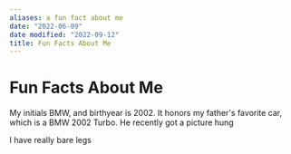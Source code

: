 ```yaml
---
aliases: a fun fact about me
date: "2022-06-09"
date modified: "2022-09-12"
title: Fun Facts About Me
---
```


# Fun Facts About Me
My initials BMW, and birthyear is 2002. It honors my father's favorite car, which is a BMW 2002 Turbo. He recently got a picture hung

I have really bare legs
